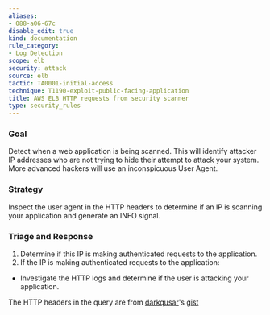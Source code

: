 ```yaml
---
aliases:
- 088-a06-67c
disable_edit: true
kind: documentation
rule_category:
- Log Detection
scope: elb
security: attack
source: elb
tactic: TA0001-initial-access
technique: T1190-exploit-public-facing-application
title: AWS ELB HTTP requests from security scanner
type: security_rules
---
```


### Goal
Detect when a web application is being scanned. This will identify attacker IP addresses who are not trying to hide their attempt to attack your system. More advanced hackers will use an inconspicuous User Agent. 

### Strategy
Inspect the user agent in the HTTP headers to determine if an IP is scanning your application and generate an INFO signal.  

### Triage and Response
1. Determine if this IP is making authenticated requests to the application.
2. If the IP is making authenticated requests to the application:
 * Investigate the HTTP logs and determine if the user is attacking your application.

The HTTP headers in the query are from [darkqusar][1]'s [gist][2] 

[1]: https://gist.github.com/darkquasar
[2]: https://gist.github.com/darkquasar/84fb2cec6cc1668795bd97c02302d380
